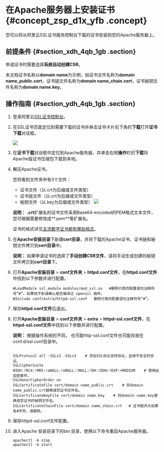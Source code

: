 # 在Apache服务器上安装证书 {#concept_zsp_d1x_yfb .concept}

您可以将从阿里云SSL证书服务控制台下载的证书安装到您的Apache服务器上。

## 前提条件 {#section_xdh_4qb_1gb .section}

申请证书时需要选择**系统自动创建CSR**。

本文档证书名称以**domain name**为示例，如证书文件名称为**domain name\_public.cert**，证书链文件名称为**domain name\_chain.cert**，证书秘钥文件名称为**domain name.key**。

## 操作指南 {#section_ydh_4qb_1gb .section}

1.  登录阿里云[SSL证书控制台](https://yundunnext.console.aliyun.com/?p=casnext#/overview/cn-hangzhou)。
2.  在SSL证书页面定位到需要下载的证书并单击证书卡片右下角的**下载**打开**证书下载**对话框。

    ![](http://static-aliyun-doc.oss-cn-hangzhou.aliyuncs.com/assets/img/66242/154713567633499_zh-CN.png)

3.  在**证书下载**对话框中定位到Apache服务器，并单击右侧**操作**栏的**下载**将Apache版证书压缩包下载到本地。
4.  解压Apache证书。

    您将看到文件夹中有3个文件：

    -   证书文件（以.crt为后缀或文件类型）
    -   证书链文件（以.crt为后缀或文件类型）
    -   秘钥文件（以.key为后缀或文件类型）
    ![](http://static-aliyun-doc.oss-cn-hangzhou.aliyuncs.com/assets/img/66001/154713567633689_zh-CN.png)

    **说明：** **.crt**扩展名的证书文件采用Base64-encoded的PEM格式文本文件，您可根据需要修改成**.pem**等扩展名。

    证书的格式详见[主流数字证书都有哪些格式](https://www.alibabacloud.com/help/faq-detail/42214.htm)。

5.  在**Apache安装目录**下新建**cert目录**，并将下载的Apache证书、证书链和秘钥文件拷贝到**cert目录**中。

    **说明：** 如果申请证书时选择了**手动创建CSR文件**，请将手动生成创建的秘钥文件拷贝到**cert目录**下。

6.  打开**Apache安装目录** \> **conf文件夹** \> **httpd.conf文件**，在**httpd.conf文件**中找到以下参数并进行配置。

    ```
    #LoadModule ssl_module modules/mod_ssl.so   #删除行首的配置语句注释符号“#”。如果找不到请确认是否编译过 openssl 插件。
    #Include conf/extra/httpd-ssl.conf   删除行首的配置语句注释符号“#”。
    
    ```

7.  保存**httpd.conf文件**后退出。
8.  打开**Apache安装目录** \> **conf文件夹** \> **extra** \> **httpd-ssl.conf文件**，在**httpd-ssl.conf文件**中找到以下参数并进行配置。

    **说明：** 根据操作系统的不同， 也可能http-ssl.conf文件也可能存放在conf.d/ssl.conf目录中。

    ```
    
    SSLProtocol all -SSLv2 -SSLv3    # 添加SSL协议支持协议，去掉不安全的协议。
    SSLCipherSuite HIGH:!RC4:!MD5:!aNULL:!eNULL:!NULL:!DH:!EDH:!EXP:+MEDIUM    # 使用此加密套件。
    SSLHonorCipherOrder on
    SSLCertificateFile cert/domain name_public.crt    # 将domain name_public.crt替换成您证书文件名。
    SSLCertificateKeyFile cert/domain name.key    # 将domain name.key替换成您证书的秘钥文件名。
    SSLCertificateChainFile cert/domain name_chain.crt   # 证书链开头如果有#字符，请删除。
    ```

9.  保存httpd-ssl.conf文件配置。
10. 进入Apache 安装目录下的bin 目录，使用以下命令重启Apache服务器。

    ```
    apachectl -k stop
    apachectl -k start
    ```


